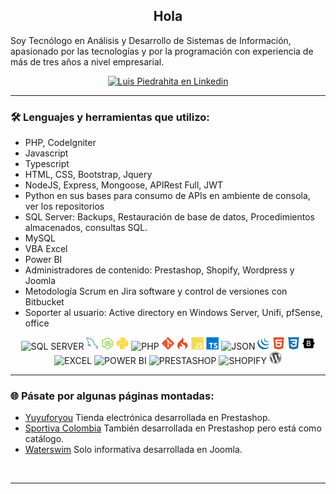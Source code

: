 <div>

<h2 align="center">Hola</h2>

<p>Soy Tecnólogo en Análisis y Desarrollo de Sistemas de Información, apasionado por las tecnologías y por la programación con experiencia de más de tres años a nivel empresarial.</p>
<p  align="center"><a href="https://www.linkedin.com/in/luis-piedrahita/"><img src="https://badgen.net/badge/Luis-Piedrahita/Linkedin" alt="Luis Piedrahita en Linkedin" /></a></p>
</div>

---
### 🛠️ Lenguajes y herramientas que utilizo:
- PHP, CodeIgniter
- Javascript
- Typescript
- HTML, CSS, Bootstrap, Jquery
- NodeJS, Express, Mongoose, APIRest Full, JWT
- Python en sus bases para consumo de APIs en ambiente de consola, ver los repositorios
- SQL Server: Backups, Restauración de base de datos, Procedimientos almacenados, consultas SQL.
- MySQL
- VBA Excel
- Power BI
- Administradores de contenido: Prestashop, Shopify, Wordpress y Joomla
- Metodología Scrum en Jira software y control de versiones con Bitbucket
- Soporter al usuario: Active directory en Windows Server, Unifi, pfSense, office

<div align="center">

<img src="https://cdn-icons-png.flaticon.com/512/5968/5968364.png" title="SQL SERVER" alt="SQL SERVER" height="20" />
<img src="https://raw.githubusercontent.com/devicons/devicon/1119b9f84c0290e0f0b38982099a2bd027a48bf1/icons/mysql/mysql-plain.svg" title="MYSQL" alt="MYSQL" height="20" />
<img src="https://raw.githubusercontent.com/devicons/devicon/1119b9f84c0290e0f0b38982099a2bd027a48bf1/icons/nodejs/nodejs-plain.svg" title="NODEJS" alt="NODEJS" height="20" />
<img src="https://raw.githubusercontent.com/devicons/devicon/1119b9f84c0290e0f0b38982099a2bd027a48bf1/icons/python/python-plain.svg" title="PYTHON" alt="PYTHON" height="20" />
<img src="https://www.vectorlogo.zone/logos/php/php-horizontal.svg" title="PHP" alt="PHP" height="20" />
<img src="https://raw.githubusercontent.com/devicons/devicon/1119b9f84c0290e0f0b38982099a2bd027a48bf1/icons/git/git-plain.svg" title="GIT" alt="GIT" height="20" />
<img src="https://raw.githubusercontent.com/devicons/devicon/1119b9f84c0290e0f0b38982099a2bd027a48bf1/icons/codeigniter/codeigniter-plain.svg" title="CodeIgniter" alt="CodeIgniter" height="20" />
<img src="https://raw.githubusercontent.com/devicons/devicon/1119b9f84c0290e0f0b38982099a2bd027a48bf1/icons/javascript/javascript-plain.svg" title="Javascript" alt="Javascript" height="20" />
<img src="https://raw.githubusercontent.com/devicons/devicon/1119b9f84c0290e0f0b38982099a2bd027a48bf1/icons/typescript/typescript-plain.svg" title="Typescript" alt="Typescript" height="20" />  
<img src="https://www.vectorlogo.zone/logos/json/json-icon.svg" title="JSON" alt="JSON" height="20" />
<img src="https://raw.githubusercontent.com/devicons/devicon/1119b9f84c0290e0f0b38982099a2bd027a48bf1/icons/jquery/jquery-plain.svg" title="JQUERY" alt="JQUERY" height="20" />
<img src="https://raw.githubusercontent.com/devicons/devicon/1119b9f84c0290e0f0b38982099a2bd027a48bf1/icons/html5/html5-plain.svg" title="HTML5" alt="HTML" height="20" />
<img src="https://raw.githubusercontent.com/devicons/devicon/1119b9f84c0290e0f0b38982099a2bd027a48bf1/icons/css3/css3-plain.svg" title="CSS3" alt="CSS" height="20" />
<img src="https://raw.githubusercontent.com/devicons/devicon/1119b9f84c0290e0f0b38982099a2bd027a48bf1/icons/bootstrap/bootstrap-plain.svg" title="BOOTSTRAP" alt="BOOTSTRAP" height="20" />
<img src="https://cdn-icons-png.flaticon.com/512/732/732220.png" title="EXCEL" alt="EXCEL" height="20" />
<img src="https://github.com/microsoft/PowerBI-Icons/blob/main/PNG/Power-BI.png" title="POWER BI" alt="POWER BI" height="20" />
<img src="https://cdn-icons-png.flaticon.com/512/825/825533.png" title="PRESTASHOP" alt="PRESTASHOP" height="20" />
<img src="https://cdn-icons-png.flaticon.com/512/5968/5968919.png" title="SHOPIFY" alt="SHOPIFY" height="20" />
<img src="https://raw.githubusercontent.com/devicons/devicon/1119b9f84c0290e0f0b38982099a2bd027a48bf1/icons/wordpress/wordpress-plain.svg" title="WORDPRESS" alt="WORDPRESS" height="20" />


</div>
<hr />

### 🌐 Pásate por algunas páginas montadas:
- [Yuyuforyou](https://yuyuforyou.com) Tienda electrónica desarrollada en Prestashop.  
- [Sportiva Colombia](https://sportiva.com.co) También desarrollada en Prestashop pero está como catálogo.  
- [Waterswim](https://waterswimstore.com) Solo informativa desarrollada en Joomla.  

<br>
<hr />
<br>



